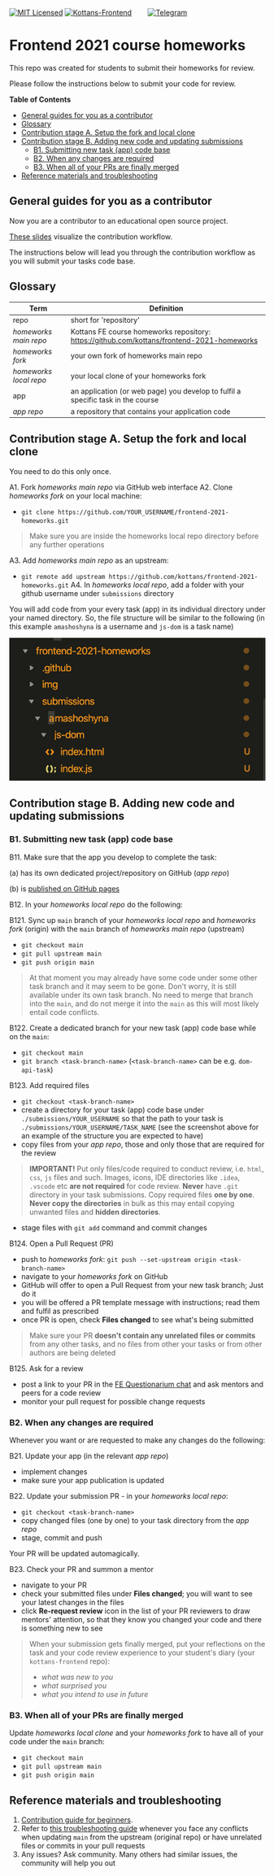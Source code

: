 [![MIT Licensed][icon-mit]][license]
[![Kottans-Frontend][icon-kottans]][kottans-frontend]
&nbsp;&nbsp;&nbsp;&nbsp;&nbsp;&nbsp;
[![Telegram][icon-chat]][chat]

# Frontend 2021 course homeworks

This repo was created for students to submit their homeworks for review.

Please follow the instructions below to submit your code for review.

<!-- START doctoc generated TOC please keep comment here to allow auto update -->
<!-- DON'T EDIT THIS SECTION, INSTEAD RE-RUN doctoc TO UPDATE -->
**Table of Contents**

- [General guides for you as a contributor](#general-guides-for-you-as-a-contributor)
- [Glossary](#glossary)
- [Contribution stage A. Setup the fork and local clone](#contribution-stage-a-setup-the-fork-and-local-clone)
- [Contribution stage B. Adding new code and updating submissions](#contribution-stage-b-adding-new-code-and-updating-submissions)
  - [B1. Submitting new task (app) code base](#b1-submitting-new-task-app-code-base)
  - [B2. When any changes are required](#b2-when-any-changes-are-required)
  - [B3. When all of your PRs are finally merged](#b3-when-all-of-your-prs-are-finally-merged)
- [Reference materials and troubleshooting](#reference-materials-and-troubleshooting)

<!-- END doctoc generated TOC please keep comment here to allow auto update -->
<!-- *generated with [DocToc](https://github.com/thlorenz/doctoc)* -->

## General guides for you as a contributor

Now you are a contributor to an educational open source project.

[These slides](https://docs.google.com/presentation/d/13dati5gvA5f_hQFgxJPhPicjF5CRKu1e75RSsahmEaU/edit#slide=id.g58afea5148_0_0)
visualize the contribution workflow.

The instructions below will lead you through the contribution workflow
as you will submit your tasks code base.

## Glossary

Term | Definition
---  | ---
repo                   | short for 'repository'
_homeworks main repo_  | Kottans FE course homeworks repository: https://github.com/kottans/frontend-2021-homeworks
_homeworks fork_       | your own fork of homeworks main repo
_homeworks local repo_ | your local clone of your homeworks fork
app                    | an application (or web page) you develop to fulfil a specific task in the course
_app repo_             | a repository that contains your application code

## Contribution stage A. Setup the fork and local clone

You need to do this only once.

A1. Fork _homeworks main repo_ via GitHub web interface
A2. Clone _homeworks fork_ on your local machine:
   - `git clone https://github.com/YOUR_USERNAME/frontend-2021-homeworks.git`

> Make sure you are inside the homeworks local repo directory before any further operations  

A3. Add _homeworks main repo_ as an upstream:
   - `git remote add upstream https://github.com/kottans/frontend-2021-homeworks.git`
A4. In _homeworks local repo_, add a folder with your github username under `submissions` directory

You will add code from your every task (app) in its individual directory under
your named directory. So, the file structure will be similar to the following
(in this example `amashoshyna` is a username and `js-dom` is a task name)

![File structure example](img/file-structure.png)

## Contribution stage B. Adding new code and updating submissions 

### B1. Submitting new task (app) code base

B11. Make sure that the app you develop to complete the task:

(a) has its own dedicated project/repository on GitHub (_app repo_)

(b) is [published on GitHub pages](./publish-your-app.md)

B12. In your _homeworks local repo_ do the following:

B121. Sync up `main` branch of your _homeworks local repo_ and _homeworks fork_ (origin)
with the `main` branch of _homeworks main repo_ (upstream)
 - `git checkout main`
 - `git pull upstream main`
 - `git push origin main`
  
> At that moment you may already have some code under some other task branch
> and it may seem to be gone. Don't worry, it is still available under
> its own task branch. No need to merge that branch into the `main`,
> and do not merge it into the `main` as this will most likely entail code conflicts.  

B122. Create a dedicated branch for your new task (app) code base while on the `main`:
  - `git checkout main`
  - `git branch <task-branch-name>` (`<task-branch-name>` can be e.g. `dom-api-task`)
   
B123. Add required files
 - `git checkout <task-branch-name>`
 - create a directory for your task (app) code base under `./submissions/YOUR_USERNAME` so
   that the path to your task is `./submissions/YOUR_USERNAME/TASK_NAME`
   (see the screenshot above for an example of the structure you are expected to have)
 - copy files from your _app repo_, those and only those that are required for the review

> **IMPORTANT!** Put only files/code required to conduct review, i.e. `html`, `css`, `js` files and such.
> Images, icons, IDE directories like `.idea`, `.vscode` etc **are not required** for code review.
> **Never** have `.git` directory in your task submissions.
> Copy required files **one by one**. **Never copy the directories** in bulk as this may entail
> copying unwanted files and **hidden directories**.

 - stage files with `git add` command and commit changes

B124. Open a Pull Request (PR)
 - push to _homeworks fork_: `git push --set-upstream origin <task-branch-name>`
 - navigate to your _homeworks fork_ on GitHub
 - GitHub will offer to open a Pull Request from your new task branch; Just do it
 - you will be offered a PR template message with instructions; read them and fulfil as prescribed
 - once PR is open, check **Files changed** to see what's being submitted
   
> Make sure your PR **doesn't contain any unrelated files or commits** from any other tasks,
> and no files from other your tasks or from other authors are being deleted

B125. Ask for a review
 - post a link to your PR in the
   [FE Questionarium chat](https://t.me/joinchat/DmX0JAl-mh5W0jrWli8Ycw)
   and ask mentors and peers for a code review
 - monitor your pull request for possible change requests
 
### B2. When any changes are required

Whenever you want or are requested to make any changes do the following:

B21. Update your app (in the relevant _app repo_)
 - implement changes
 - make sure your app publication is updated

B22. Update your submission PR - in your _homeworks local repo_:
 - `git checkout <task-branch-name>`
 - copy changed files (one by one) to your task directory from the _app repo_
 - stage, commit and push

Your PR will be updated automagically.

B23. Check your PR and summon a mentor
 - navigate to your PR
 - check your submitted files under **Files changed**;
   you will want to see your latest changes in the files
 - click **Re-request review** icon in the list of your PR reviewers
   to draw mentors' attention, so that they know you changed
   your code and there is something new to see

> When your submission gets finally merged, put your reflections on the task
> and your code review experience to your student's diary (your `kottans-frontend` repo):
>  - _what was new to you_
>  - _what surprised you_
>  - _what you intend to use in future_

### B3. When all of your PRs are finally merged

Update _homeworks local clone_ and your _homeworks fork_ to have all of your code
under the `main` branch:
 - `git checkout main`
 - `git pull upstream main`
 - `git push origin main` 

## Reference materials and troubleshooting

1. [Contribution guide for beginners](https://gist.github.com/OleksiyRudenko/236c3046fbba028e0555fa847dae7001).
1. Refer to [this troubleshooting guide](https://gist.github.com/OleksiyRudenko/8b3ddb664308de0634b53c525e551d8b)
   whenever you face any conflicts when updating `main` from the upstream (original repo)
   or have unrelated files or commits in your pull requests
1. Any issues? Ask community. Many others had similar issues, the community will help you out

[icon-mit]: https://img.shields.io/badge/license-MIT-blue.svg
[license]: https://github.com/OleksiyRudenko/a-tiny-JS-world/blob/master/LICENSE.md
[icon-chat]: https://img.shields.io/badge/chat-on%20telegram-blue.svg
[icon-kottans]: https://img.shields.io/badge/%3D(%5E.%5E)%3D-frontend-yellow.svg
[kottans-frontend]: https://github.com/kottans/frontend
[chat]: https://t.me/joinchat/DmX0JAl-mh5W0jrWli8Ycw
